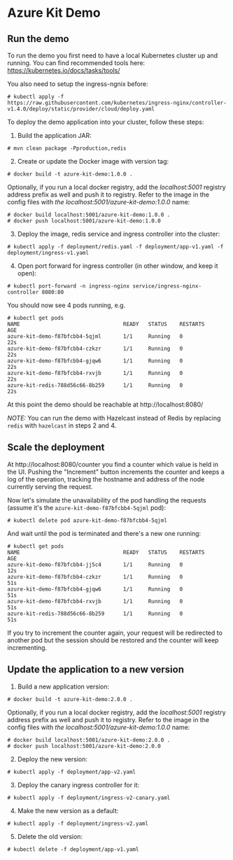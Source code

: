 # Azure Kit Demo

## Run the demo

To run the demo you first need to have a local Kubernetes cluster up and running.
You can find recommended tools here: https://kubernetes.io/docs/tasks/tools/

You also need to setup the ingress-ngnix before:
```
# kubectl apply -f https://raw.githubusercontent.com/kubernetes/ingress-nginx/controller-v1.4.0/deploy/static/provider/cloud/deploy.yaml
```

To deploy the demo application into your cluster, follow these steps:
1. Build the application JAR:
```
# mvn clean package -Pproduction,redis
```
2. Create or update the Docker image with version tag:
```
# docker build -t azure-kit-demo:1.0.0 .
```
Optionally, if you run a local docker registry, add the *localhost:5001* registry address prefix as well and push it to registry. Refer to the image in the config files with *the localhost:5001/azure-kit-demo:1.0.0* name:
```
# docker build localhost:5001/azure-kit-demo:1.0.0 .
# docker push localhost:5001/azure-kit-demo:1.0.0
```
3. Deploy the image, redis service and ingress controller into the cluster:
```
# kubectl apply -f deployment/redis.yaml -f deployment/app-v1.yaml -f deployment/ingress-v1.yaml
```
4. Open port forward for ingress controller (in other window, and keep it open):
```
# kubectl port-forward -n ingress-nginx service/ingress-nginx-controller 8080:80
```

You should now see 4 pods running, e.g.
```
# kubectl get pods
NAME                                 READY   STATUS    RESTARTS      AGE
azure-kit-demo-f87bfcbb4-5qjml       1/1     Running   0             22s
azure-kit-demo-f87bfcbb4-czkzr       1/1     Running   0             22s
azure-kit-demo-f87bfcbb4-gjqw6       1/1     Running   0             22s
azure-kit-demo-f87bfcbb4-rxvjb       1/1     Running   0             22s
azure-kit-redis-788d56c66-8b259      1/1     Running   0             22s
```

At this point the demo should be reachable at http://localhost:8080/

*NOTE:* You can run the demo with Hazelcast instead of Redis by replacing `redis` with `hazelcast` in steps 2 and 4.

## Scale the deployment

At http://localhost:8080/counter you find a counter which value is held in the UI.
Pushing the "Increment" button increments the counter and keeps a log of the operation, tracking the hostname and address of the node currently serving the request.

Now let's simulate the unavailability of the pod handling the requests (assume it's the `azure-kit-demo-f87bfcbb4-5qjml` pod):

```
# kubectl delete pod azure-kit-demo-f87bfcbb4-5qjml
```

And wait until the pod is terminated and there's a new one running:

```
# kubectl get pods
NAME                                 READY   STATUS    RESTARTS      AGE
azure-kit-demo-f87bfcbb4-jj5c4       1/1     Running   0             12s
azure-kit-demo-f87bfcbb4-czkzr       1/1     Running   0             51s
azure-kit-demo-f87bfcbb4-gjqw6       1/1     Running   0             51s
azure-kit-demo-f87bfcbb4-rxvjb       1/1     Running   0             51s
azure-kit-redis-788d56c66-8b259      1/1     Running   0             51s
```

If you try to increment the counter again, your request will be redirected to another pod but the session should be restored and the counter will keep incrementing.

## Update the application to a new version

1. Build a new application version:
```
# docker build -t azure-kit-demo:2.0.0 .
```
Optionally, if you run a local docker registry, add the *localhost:5001* registry address prefix as well and push it to registry. Refer to the image in the config files with *the localhost:5001/azure-kit-demo:1.0.0* name:
```
# docker build localhost:5001/azure-kit-demo:2.0.0 .
# docker push localhost:5001/azure-kit-demo:2.0.0
```
2. Deploy the new version:
```
# kubectl apply -f deployment/app-v2.yaml
```
3. Deploy the canary ingress controller for it:
```
# kubectl apply -f deployment/ingress-v2-canary.yaml
```
4. Make the new version as a default:
```
# kubectl apply -f deployment/ingress-v2.yaml
```
5. Delete the old version:
```
# kubectl delete -f deployment/app-v1.yaml
```
